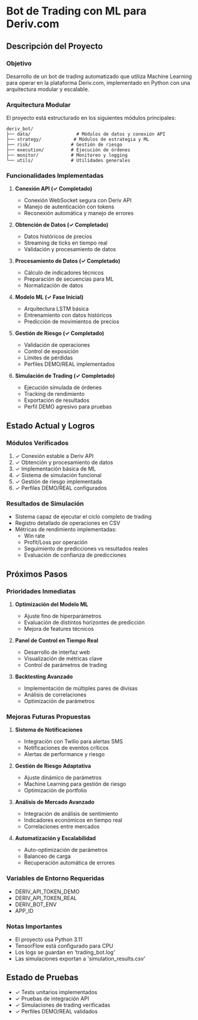 # Bot de Trading con ML para Deriv.com

## Descripción del Proyecto

### Objetivo
Desarrollo de un bot de trading automatizado que utiliza Machine Learning para operar en la plataforma Deriv.com, implementado en Python con una arquitectura modular y escalable.

### Arquitectura Modular
El proyecto está estructurado en los siguientes módulos principales:

```
deriv_bot/
├── data/                 # Módulos de datos y conexión API
├── strategy/            # Módulos de estrategia y ML
├── risk/               # Gestión de riesgo
├── execution/          # Ejecución de órdenes
├── monitor/            # Monitoreo y logging
└── utils/              # Utilidades generales
```

### Funcionalidades Implementadas

1. **Conexión API (✓ Completado)**
   - Conexión WebSocket segura con Deriv API
   - Manejo de autenticación con tokens
   - Reconexión automática y manejo de errores

2. **Obtención de Datos (✓ Completado)**
   - Datos históricos de precios
   - Streaming de ticks en tiempo real
   - Validación y procesamiento de datos

3. **Procesamiento de Datos (✓ Completado)**
   - Cálculo de indicadores técnicos
   - Preparación de secuencias para ML
   - Normalización de datos

4. **Modelo ML (✓ Fase Inicial)**
   - Arquitectura LSTM básica
   - Entrenamiento con datos históricos
   - Predicción de movimientos de precios

5. **Gestión de Riesgo (✓ Completado)**
   - Validación de operaciones
   - Control de exposición
   - Límites de pérdidas
   - Perfiles DEMO/REAL implementados

6. **Simulación de Trading (✓ Completado)**
   - Ejecución simulada de órdenes
   - Tracking de rendimiento
   - Exportación de resultados
   - Perfil DEMO agresivo para pruebas

## Estado Actual y Logros

### Módulos Verificados
1. ✓ Conexión estable a Deriv API
2. ✓ Obtención y procesamiento de datos
3. ✓ Implementación básica de ML
4. ✓ Sistema de simulación funcional
5. ✓ Gestión de riesgo implementada
6. ✓ Perfiles DEMO/REAL configurados

### Resultados de Simulación
- Sistema capaz de ejecutar el ciclo completo de trading
- Registro detallado de operaciones en CSV
- Métricas de rendimiento implementadas:
  - Win rate
  - Profit/Loss por operación
  - Seguimiento de predicciones vs resultados reales
  - Evaluación de confianza de predicciones

## Próximos Pasos

### Prioridades Inmediatas
1. **Optimización del Modelo ML**
   - Ajuste fino de hiperparámetros
   - Evaluación de distintos horizontes de predicción
   - Mejora de features técnicos

2. **Panel de Control en Tiempo Real**
   - Desarrollo de interfaz web
   - Visualización de métricas clave
   - Control de parámetros de trading

3. **Backtesting Avanzado**
   - Implementación de múltiples pares de divisas
   - Análisis de correlaciones
   - Optimización de parámetros


### Mejoras Futuras Propuestas

1. **Sistema de Notificaciones**
   - Integración con Twilio para alertas SMS
   - Notificaciones de eventos críticos
   - Alertas de performance y riesgo

2. **Gestión de Riesgo Adaptativa**
   - Ajuste dinámico de parámetros
   - Machine Learning para gestión de riesgo
   - Optimización de portfolio

3. **Análisis de Mercado Avanzado**
   - Integración de análisis de sentimiento
   - Indicadores económicos en tiempo real
   - Correlaciones entre mercados

4. **Automatización y Escalabilidad**
   - Auto-optimización de parámetros
   - Balanceo de carga
   - Recuperación automática de errores

### Variables de Entorno Requeridas
- DERIV_API_TOKEN_DEMO
- DERIV_API_TOKEN_REAL
- DERIV_BOT_ENV
- APP_ID

### Notas Importantes
- El proyecto usa Python 3.11
- TensorFlow está configurado para CPU
- Los logs se guardan en 'trading_bot.log'
- Las simulaciones exportan a 'simulation_results.csv'

## Estado de Pruebas
- ✓ Tests unitarios implementados
- ✓ Pruebas de integración API
- ✓ Simulaciones de trading verificadas
- ✓ Perfiles DEMO/REAL validados